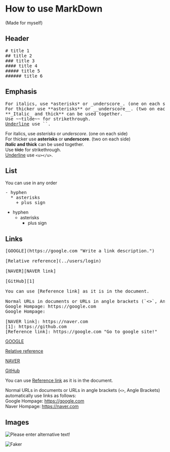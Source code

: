 # How to use MarkDown
(Made for myself)

## Header
<pre>
# title 1   
## title 2   
### title 3   
#### title 4   
##### title 5   
###### title 6
</pre>

## Emphasis
<pre>
For italics, use *asterisks* or _underscore_. (one on each side)   
For thicker use **asterisks** or __underscore__. (two on each side)   
**_Italic_ and thick** can be used together.   
Use ~~tilde~~ for strikethrough.   
<u>Underline</u> use `<u></u>`.   
</pre>
For italics, use *asterisks* or _underscore_. (one on each side)   
For thicker use **asterisks** or __underscore__. (two on each side)   
**_Italic_ and thick** can be used together.   
Use ~~tilde~~ for strikethrough.   
<u>Underline</u> use `<u></u>`.   

## List
You can use in any order
<pre>
- hyphen
  * asterisks
    + plus sign
</pre>
- hyphen
  * asterisks
    + plus sign
  
## Links
<pre>
[GOOGLE](https://google.com "Write a link description.")

[Relative reference](../users/login)

[NAVER][NAVER link]

[GitHub][1]

You can use [Reference link] as it is in the document.

Normal URLs in documents or URLs in angle brackets (`<>`, Angle Brackets) automatically use links as follows:
Google Hompage: https://google.com   
Google Hompage: <https://google.com>

[NAVER link]: https://naver.com
[1]: https://github.com
[Reference link]: https://google.com "Go to google site!"
</pre>

[GOOGLE](https://google.com "Write a link description.")

[Relative reference](../users/login)

[NAVER][NAVER link]

[GitHub][1]

You can use [Reference link] as it is in the document.

Normal URLs in documents or URLs in angle brackets (`<>`, Angle Brackets) automatically use links as follows:   
Google Hompage: https://google.com   
Naver Hompage: <https://naver.com>   

[NAVER link]: https://naver.com
[1]: https://github.com
[Reference link]: https://google.com "Go to google site!"   

## Images
![Please enter alternative text!](https://twitter.com/T1LoL/photo.jpg "Write a link description.")

![Faker][logo]

[logo]: https://twitter.com/faker/photo.jpg "I want to see Faker"
